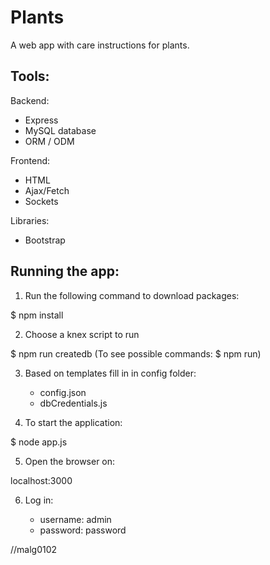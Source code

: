 # Plants

A web app with care instructions for plants.

## Tools:

Backend:

- Express
- MySQL database 
- ORM / ODM

Frontend:

- HTML
- Ajax/Fetch
- Sockets

Libraries:

- Bootstrap

## Running the app:

1. Run the following command to download packages:

 $ npm install

2. Choose a knex script to run

 $ npm run createdb
    (To see possible commands: $ npm run)

3. Based on templates fill in in config folder:

    - config.json
    - dbCredentials.js

4. To start the application:

 $ node app.js

5. Open the browser on:

 localhost:3000

6. Log in:

    - username: admin
    - password: password

//malg0102